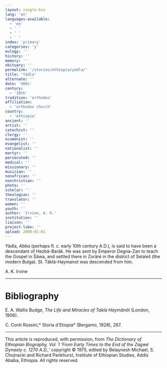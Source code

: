 ```yaml
---
layout: single-bio
lang: 'en'
languages-available:
  - 'en'
  - ' '
  - ' '
  - ' '
index: 'primary'
categories: 'y'
eulogy: ''
history: ''
memory: ''
obituary: ''
permalink: '/stories/ethiopia/yadla/'
title: 'Yädla'
alternate: ''
date: '900s'
century:
  - '10th'
tradition: 'orthodox'
affiliation:
  - 'orthodox church'
country:
  - 'ethiopia'
ancient: ''
artist: ''
catechist: ''
clergy: ''
ecumenist: ''
evangelist: ''
nationalist: ''
martyr: ''
persecuted: ''
medical: ''
missionary: ''
musician: ''
nonafrican: ''
nonchristian: ''
photo: ''
scholar: ''
theologian: ''
translator: ''
women: ''
youth: ''
author: 'Irvine, A. K.'
institution: ''
liaison: ''
project-luke: ''
upload: 2000-01-01
---
```



Y&auml;dla, *Abba* (perhaps fl. c. early 10th century A.D.), is said to have been a descendant of Hezbä-Baräk. He was sent by Emperor Degna-Zan to teach the Gospel in Šäwa, and settled there in Zoräré in the district of Selaleš (the modern Bulga). St. Täklä-Haymanot was descended from him.

A. K. Irvine

---

# Bibliography

E. A. Wallis Budge, *The Life and Miracles of Takla Haymânôt* (London, 1906).

C. Conti Rossini,* Storia d'Etiopia* (Bergamo, 1928), 267.

---

This article is reproduced, with permission, from *The Dictionary of Ethiopian Biography, Vol. 1 'From Early Times to the End of the Zagwé Dynasty c. 1270 A.D.,'* copyright &copy; 1975, edited by Belaynesh Michael, S. Chojnacki and Richard Pankhurst, Institute of Ethiopian Studies, Addis Ababa, Ethiopia.  All rights reserved.